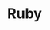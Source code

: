 ---
title: Ruby
date: 
draft: false

# descripcion
description : Anillo de plata 925

materials: Plata 925

color: Plateado

dimensions: 17mm diámetro

code: 05-23-0586

type: "Anillos"

categories: []

price: $2.440,00

price_eftvo: $2.075,00

# Images
# first image will be shown in the product page
images:
  # - image: "images/path_to_image"
  # La ubicacion de las imagenes es imagenes/Anillos/Anillos.Plata/05-23-0586-ruby
  - image: "./images/anillos/plata/05-23-0586.JPG"
---